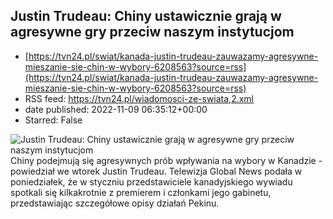 ## Justin Trudeau: Chiny ustawicznie grają w agresywne gry przeciw naszym instytucjom
 - [https://tvn24.pl/swiat/kanada-justin-trudeau-zauwazamy-agresywne-mieszanie-sie-chin-w-wybory-6208563?source=rss](https://tvn24.pl/swiat/kanada-justin-trudeau-zauwazamy-agresywne-mieszanie-sie-chin-w-wybory-6208563?source=rss)
 - RSS feed: https://tvn24.pl/wiadomosci-ze-swiata,2.xml
 - date published: 2022-11-09 06:35:12+00:00
 - Starred: False

<img alt="Justin Trudeau: Chiny ustawicznie grają w agresywne gry przeciw naszym instytucjom" src="https://tvn24.pl/najnowsze/cdn-zdjecie-lc8nxe-justin-trudeau-zaniepokojony-organizacja-hockey-canada/alternates/LANDSCAPE_1280" />
    Chiny podejmują się agresywnych prób wpływania na wybory w Kanadzie - powiedział we wtorek Justin Trudeau. Telewizja Global News podała w poniedziałek, że w styczniu przedstawiciele kanadyjskiego wywiadu spotkali się kilkakrotnie z premierem i członkami jego gabinetu, przedstawiając szczegółowe opisy działań Pekinu.
